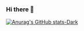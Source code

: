 ### Hi there 👋

<!--
**cha2jini/cha2jini** is a ✨ _special_ ✨ repository because its `README.md` (this file) appears on your GitHub profile.

Here are some ideas to get you started:

- 🔭 I’m currently working on ...
- 🌱 I’m currently learning ...
- 👯 I’m looking to collaborate on ...
- 🤔 I’m looking for help with ...
- 💬 Ask me about ...
- 📫 How to reach me: ...
- 😄 Pronouns: ...
- ⚡ Fun fact: ...
-->


[![Anurag's GitHub stats-Dark](https://github-readme-stats.vercel.app/api/top-langs/?username=cha2jini)](https://github.com/anuraghazra/github-readme-stats)
